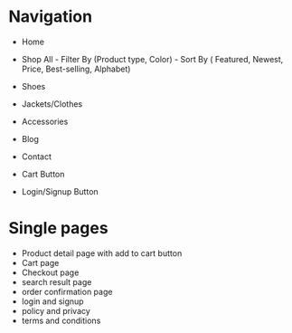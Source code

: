 # Navigation

- Home
- Shop All - Filter By (Product type, Color) - Sort By ( Featured, Newest,
  Price, Best-selling, Alphabet)
- Shoes
- Jackets/Clothes
- Accessories
- Blog
- Contact

- Cart Button
- Login/Signup Button

# Single pages

- Product detail page with add to cart button
- Cart page
- Checkout page
- search result page
- order confirmation page
- login and signup
- policy and privacy
- terms and conditions
